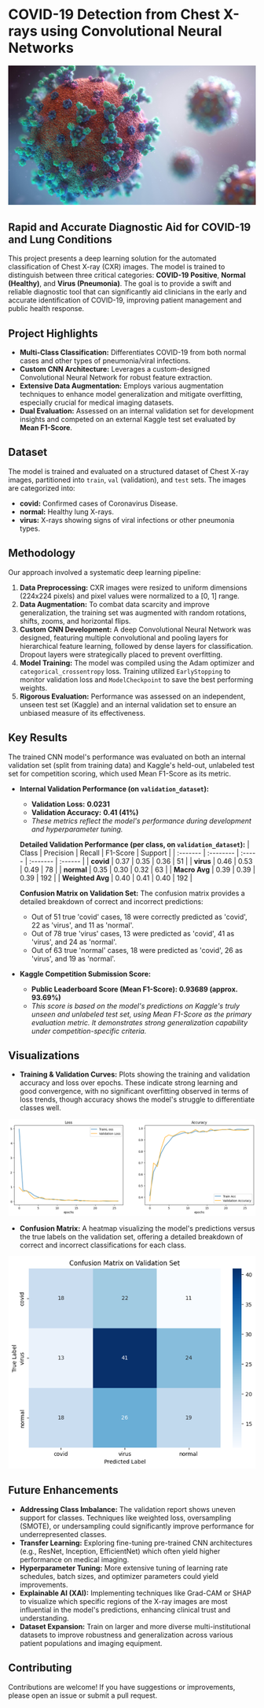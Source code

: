 # COVID-19 Detection from Chest X-rays using Convolutional Neural Networks

![](https://github.com/SawsanYusuf/COVID-19-Detection-using-CNN/blob/main/Images/cover.jpg)

## Rapid and Accurate Diagnostic Aid for COVID-19 and Lung Conditions

This project presents a deep learning solution for the automated classification of Chest X-ray (CXR) images. The model is trained to distinguish between three critical categories: **COVID-19 Positive**, **Normal (Healthy)**, and **Virus (Pneumonia)**. The goal is to provide a swift and reliable diagnostic tool that can significantly aid clinicians in the early and accurate identification of COVID-19, improving patient management and public health response.

## Project Highlights

* **Multi-Class Classification:** Differentiates COVID-19 from both normal cases and other types of pneumonia/viral infections.
* **Custom CNN Architecture:** Leverages a custom-designed Convolutional Neural Network for robust feature extraction.
* **Extensive Data Augmentation:** Employs various augmentation techniques to enhance model generalization and mitigate overfitting, especially crucial for medical imaging datasets.
* **Dual Evaluation:** Assessed on an internal validation set for development insights and competed on an external Kaggle test set evaluated by **Mean F1-Score**.

## Dataset

The model is trained and evaluated on a structured dataset of Chest X-ray images, partitioned into `train`, `val` (validation), and `test` sets. The images are categorized into:
* **covid:** Confirmed cases of Coronavirus Disease.
* **normal:** Healthy lung X-rays.
* **virus:** X-rays showing signs of viral infections or other pneumonia types.

## Methodology

Our approach involved a systematic deep learning pipeline:

1.  **Data Preprocessing:** CXR images were resized to uniform dimensions (224x224 pixels) and pixel values were normalized to a [0, 1] range.
2.  **Data Augmentation:** To combat data scarcity and improve generalization, the training set was augmented with random rotations, shifts, zooms, and horizontal flips.
3.  **Custom CNN Development:** A deep Convolutional Neural Network was designed, featuring multiple convolutional and pooling layers for hierarchical feature learning, followed by dense layers for classification. Dropout layers were strategically placed to prevent overfitting.
4.  **Model Training:** The model was compiled using the Adam optimizer and `categorical_crossentropy` loss. Training utilized `EarlyStopping` to monitor validation loss and `ModelCheckpoint` to save the best performing weights.
5.  **Rigorous Evaluation:** Performance was assessed on an independent, unseen test set (Kaggle) and an internal validation set to ensure an unbiased measure of its effectiveness.

## Key Results

The trained CNN model's performance was evaluated on both an internal validation set (split from training data) and Kaggle's held-out, unlabeled test set for competition scoring, which used Mean F1-Score as its metric.

* **Internal Validation Performance (on `validation_dataset`):**
    * **Validation Loss:** **0.0231**
    * **Validation Accuracy:** **0.41 (41%)**
    * *These metrics reflect the model's performance during development and hyperparameter tuning.*

    **Detailed Validation Performance (per class, on `validation_dataset`):**
    | Class    | Precision | Recall | F1-Score | Support |
    | :------- | :-------- | :----- | :------- | :------ |
    | **covid** | 0.37      | 0.35   | 0.36     | 51      |
    | **virus** | 0.46      | 0.53   | 0.49     | 78      |
    | **normal** | 0.35      | 0.30   | 0.32     | 63      |
    | **Macro Avg** | 0.39      | 0.39   | 0.39     | 192     |
    | **Weighted Avg** | 0.40      | 0.41   | 0.40     | 192     |

    **Confusion Matrix on Validation Set:**
    The confusion matrix provides a detailed breakdown of correct and incorrect predictions:
    * Out of 51 true 'covid' cases, 18 were correctly predicted as 'covid', 22 as 'virus', and 11 as 'normal'.
    * Out of 78 true 'virus' cases, 13 were predicted as 'covid', 41 as 'virus', and 24 as 'normal'.
    * Out of 63 true 'normal' cases, 18 were predicted as 'covid', 26 as 'virus', and 19 as 'normal'.

* **Kaggle Competition Submission Score:**
    * **Public Leaderboard Score (Mean F1-Score): 0.93689 (approx. 93.69%)**
    * *This score is based on the model's predictions on Kaggle's truly unseen and unlabeled test set, using Mean F1-Score as the primary evaluation metric. It demonstrates strong generalization capability under competition-specific criteria.*

## Visualizations

* **Training & Validation Curves:** Plots showing the training and validation accuracy and loss over epochs. These indicate strong learning and good convergence, with no significant overfitting observed in terms of loss trends, though accuracy shows the model's struggle to differentiate classes well.

![](https://github.com/SawsanYusuf/covid-chest-xray-detection/blob/main/Images/performance.png)

* **Confusion Matrix:** A heatmap visualizing the model's predictions versus the true labels on the validation set, offering a detailed breakdown of correct and incorrect classifications for each class.

![](https://github.com/SawsanYusuf/covid-chest-xray-detection/blob/main/Images/confusion.png)


## Future Enhancements

* **Addressing Class Imbalance:** The validation report shows uneven support for classes. Techniques like weighted loss, oversampling (SMOTE), or undersampling could significantly improve performance for underrepresented classes.
* **Transfer Learning:** Exploring fine-tuning pre-trained CNN architectures (e.g., ResNet, Inception, EfficientNet) which often yield higher performance on medical imaging.
* **Hyperparameter Tuning:** More extensive tuning of learning rate schedules, batch sizes, and optimizer parameters could yield improvements.
* **Explainable AI (XAI):** Implementing techniques like Grad-CAM or SHAP to visualize which specific regions of the X-ray images are most influential in the model's predictions, enhancing clinical trust and understanding.
* **Dataset Expansion:** Train on larger and more diverse multi-institutional datasets to improve robustness and generalization across various patient populations and imaging equipment.

## Contributing

Contributions are welcome! If you have suggestions or improvements, please open an issue or submit a pull request.




